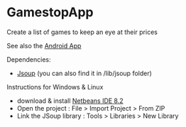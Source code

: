 # GamestopApp
Create a list of games to keep an eye at their prices

See also the [Android App](https://github.com/Baldi00/GamestopApp-Android)

Dependencies:
- [Jsoup](https://jsoup.org/download) (you can also find it in /lib/jsoup folder)

Instructions for Windows & Linux
- download & install [Netbeans IDE 8.2](https://netbeans.org/downloads/8.2/)
- Open the project : File > Import Project > From ZIP
- Link the JSoup library : Tools > Libraries > New Library
